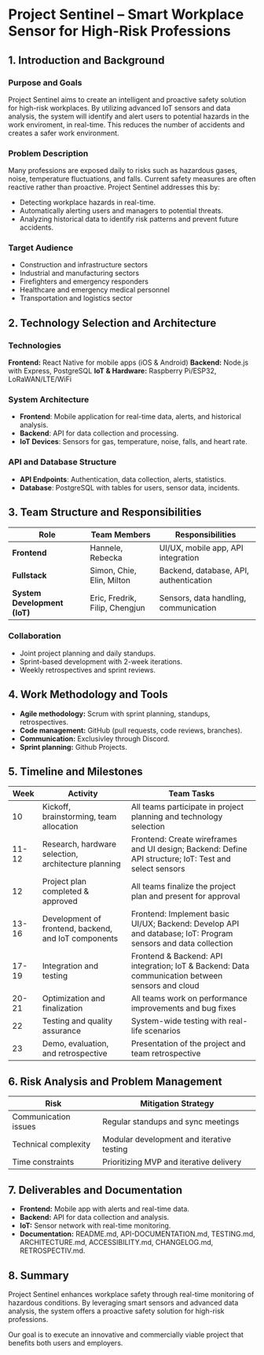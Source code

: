 # Project Sentinel – Smart Workplace Sensor for High-Risk Professions

## 1. Introduction and Background
### Purpose and Goals
Project Sentinel aims to create an intelligent and proactive safety solution for high-risk workplaces. By utilizing advanced IoT sensors and data analysis, the system will identify and alert users to potential hazards in the work enviroment, in real-time. This reduces the number of accidents and creates a safer work environment.

### Problem Description
Many professions are exposed daily to risks such as hazardous gases, noise, temperature fluctuations, and falls. Current safety measures are often reactive rather than proactive. Project Sentinel addresses this by:
- Detecting workplace hazards in real-time.
- Automatically alerting users and managers to potential threats.
- Analyzing historical data to identify risk patterns and prevent future accidents.

### Target Audience
- Construction and infrastructure sectors
- Industrial and manufacturing sectors
- Firefighters and emergency responders
- Healthcare and emergency medical personnel
- Transportation and logistics sector

## 2. Technology Selection and Architecture

### Technologies
**Frontend:** React Native for mobile apps (iOS & Android) 
**Backend:** Node.js with Express, PostgreSQL 
**IoT & Hardware:** Raspberry Pi/ESP32, LoRaWAN/LTE/WiFi

### System Architecture
- **Frontend**: Mobile application for real-time data, alerts, and historical analysis.
- **Backend**: API for data collection and processing.
- **IoT Devices**: Sensors for gas, temperature, noise, falls, and heart rate.

### API and Database Structure
- **API Endpoints**: Authentication, data collection, alerts, statistics.
- **Database**: PostgreSQL with tables for users, sensor data, incidents.

## 3. Team Structure and Responsibilities

| Role | Team Members | Responsibilities |
|------|--------------|----------------|
| **Frontend** | Hannele, Rebecka | UI/UX, mobile app, API integration |
| **Fullstack** | Simon, Chie, Elin, Milton | Backend, database, API, authentication |
| **System Development (IoT)** | Eric, Fredrik, Filip, Chengjun | Sensors, data handling, communication |

### Collaboration
- Joint project planning and daily standups.
- Sprint-based development with 2-week iterations.
- Weekly retrospectives and sprint reviews.

## 4. Work Methodology and Tools
- **Agile methodology:** Scrum with sprint planning, standups, retrospectives.
- **Code management:** GitHub (pull requests, code reviews, branches).
- **Communication:** Exclusivley through Discord.
- **Sprint planning:** Github Projects.

## 5. Timeline and Milestones

| Week | Activity | Team Tasks |
|------|----------|------------|
| 10 | Kickoff, brainstorming, team allocation | All teams participate in project planning and technology selection |
| 11-12 | Research, hardware selection, architecture planning | Frontend: Create wireframes and UI design; Backend: Define API structure; IoT: Test and select sensors |
| 12 | Project plan completed & approved | All teams finalize the project plan and present for approval |
| 13-16 | Development of frontend, backend, and IoT components | Frontend: Implement basic UI/UX; Backend: Develop API and database; IoT: Program sensors and data collection |
| 17-19 | Integration and testing | Frontend & Backend: API integration; IoT & Backend: Data communication between sensors and cloud |
| 20-21 | Optimization and finalization | All teams work on performance improvements and bug fixes |
| 22 | Testing and quality assurance | System-wide testing with real-life scenarios |
| 23 | Demo, evaluation, and retrospective | Presentation of the project and team retrospective |

## 6. Risk Analysis and Problem Management

| Risk | Mitigation Strategy |
|------|-----------------|
| Communication issues | Regular standups and sync meetings |
| Technical complexity | Modular development and iterative testing |
| Time constraints | Prioritizing MVP and iterative delivery |

## 7. Deliverables and Documentation
- **Frontend:** Mobile app with alerts and real-time data.
- **Backend:** API for data collection and analysis.
- **IoT:** Sensor network with real-time monitoring.
- **Documentation:** README.md, API-DOCUMENTATION.md, TESTING.md, ARCHITECTURE.md, ACCESSIBILITY.md, CHANGELOG.md, RETROSPECTIV.md.

## 8. Summary
Project Sentinel enhances workplace safety through real-time monitoring of hazardous conditions. By leveraging smart sensors and advanced data analysis, the system offers a proactive safety solution for high-risk professions.

Our goal is to execute an innovative and commercially viable project that benefits both users and employers.
